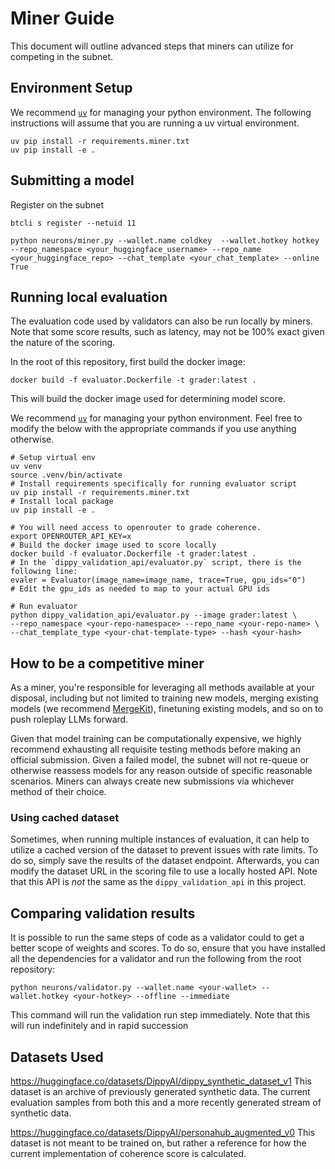 # Miner Guide
This document will outline advanced steps that miners can utilize for competing in the subnet.

## Environment Setup
We recommend [`uv`](https://pypi.org/project/uv/) for managing your python environment. The following instructions will assume that you are running a uv virtual environment.

```shell
uv pip install -r requirements.miner.txt
uv pip install -e .
```


## Submitting a model

Register on the subnet
```shell
btcli s register --netuid 11
```

```shell
python neurons/miner.py --wallet.name coldkey  --wallet.hotkey hotkey --repo_namespace <your_huggingface_username> --repo_name <your_huggingface_repo> --chat_template <your_chat_template> --online True
```

## Running local evaluation

The evaluation code used by validators can also be run locally by miners. 
Note that some score results, such as latency, may not be 100% exact given the nature of the scoring.

In the root of this repository, first build the docker image:
```shell
docker build -f evaluator.Dockerfile -t grader:latest .
```
This will build the docker image used for determining model score.

We recommend [`uv`](https://pypi.org/project/uv/) for managing your python environment. 
Feel free to modify the below with the appropriate commands if you use anything otherwise.

```shell
# Setup virtual env
uv venv
source .venv/bin/activate
# Install requirements specifically for running evaluator script
uv pip install -r requirements.miner.txt
# Install local package
uv pip install -e .

# You will need access to openrouter to grade coherence.
export OPENROUTER_API_KEY=x
# Build the docker image used to score locally
docker build -f evaluator.Dockerfile -t grader:latest .
# In the `dippy_validation_api/evaluator.py` script, there is the following line:
evaler = Evaluator(image_name=image_name, trace=True, gpu_ids="0")
# Edit the gpu_ids as needed to map to your actual GPU ids

# Run evaluator
python dippy_validation_api/evaluator.py --image grader:latest \
--repo_namespace <your-repo-namespace> --repo_name <your-repo-name> \
--chat_template_type <your-chat-template-type> --hash <your-hash>
```


## How to be a competitive miner
As a miner, you're responsible for leveraging all methods available at your disposal, including but not limited to training new models, merging existing models (we recommend [MergeKit](https://github.com/arcee-ai/mergekit)), finetuning existing models, and so on to push roleplay LLMs forward.

Given that model training can be computationally expensive, we highly recommend exhausting all requisite testing methods before making an official submission. Given a failed model, the subnet will not re-queue or otherwise reassess models for any reason outside of specific reasonable scenarios. Miners can always create new submissions via whichever method of their choice. 

### Using cached dataset
Sometimes, when running multiple instances of evaluation, it can help to utilize a cached version of the dataset to prevent issues with rate limits.
To do so, simply save the results of the dataset endpoint. Afterwards, you can modify the dataset URL in the scoring file to use a locally hosted API. Note that this API is _not_ the same as the `dippy_validation_api` in this project.

## Comparing validation results

It is possible to run the same steps of code as a validator could to get a better scope of weights and scores.
To do so, ensure that you have installed all the dependencies for a validator and run the following from the root repository:
```shell
python neurons/validator.py --wallet.name <your-wallet> --wallet.hotkey <your-hotkey> --offline --immediate
```
This command will run the validation run step immediately. Note that this will run indefinitely and in rapid succession
## Datasets Used
https://huggingface.co/datasets/DippyAI/dippy_synthetic_dataset_v1
This dataset is an archive of previously generated synthetic data. The current evaluation samples from both this and a more recently generated stream of synthetic data.

https://huggingface.co/datasets/DippyAI/personahub_augmented_v0
This dataset is not meant to be trained on, but rather a reference for how the current implementation of coherence score is calculated. 
